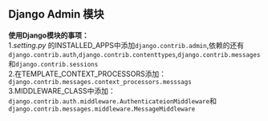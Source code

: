 
## Django Admin 模块

**使用Django模块的事项：**  
1.*setting.py* 的INSTALLED_APPS中添加`django.contrib.admin`,依赖的还有`django.contrib.auth`,`django.contrib.contenttypes`,`django.contrib.messages`和`django.contrib.sessions`  
2.在TEMPLATE_CONTEXT_PROCESSORS添加：`django.contrib.messages.context_processors.messsags`  
3.MIDDLEWARE_CLASS中添加：`django.contrib.auth.middleware.AuthenticateionMiddleware`和`django.contrib.messages.middleware.MessageMiddleware`
